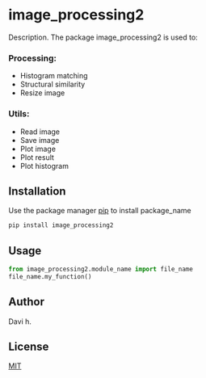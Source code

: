 # image_processing2

Description. 
The package image_processing2 is used to:

### Processing:

  - Histogram matching
  - Structural similarity
  - Resize image
### Utils:

  - Read image
  - Save image
  - Plot image
  - Plot result
  - Plot histogram

## Installation

Use the package manager [pip](https://pip.pypa.io/en/stable/) to install package_name

```bash
pip install image_processing2
```

## Usage

```python
from image_processing2.module_name import file_name
file_name.my_function()
```

## Author
Davi h.

## License
[MIT](https://choosealicense.com/licenses/mit/)
